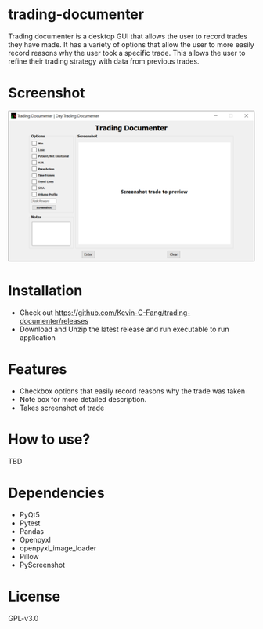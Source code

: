 # trading-documenter
Trading documenter is a desktop GUI that allows the user to record trades they have made. It has a variety of options that allow the user to more easily record reasons why the user took a specific trade. This allows the user to refine their trading strategy with data from previous trades.

# Screenshot
![Example of the Trading Documenter GUI](imgs/application/example.PNG)

# Installation
* Check out https://github.com/Kevin-C-Fang/trading-documenter/releases
* Download and Unzip the latest release and run executable to run application

# Features
* Checkbox options that easily record reasons why the trade was taken
* Note box for more detailed description.
* Takes screenshot of trade

# How to use?
TBD

# Dependencies
* PyQt5
* Pytest
* Pandas
* Openpyxl
* openpyxl_image_loader
* Pillow
* PyScreenshot

# License
GPL-v3.0 
